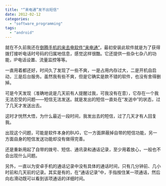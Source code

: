 ```yaml
---
title: "“来电通”发不出短信"
date: 2012-02-12
categories: 
  - "software_programming"
tags: 
  - "android"
---
```


就在不久前我还在[倒腾手机的来去电软件“来电通”](http://www.jfsay.com/archives/482.html "来电通自定义号码库设置")，最初安装此软件就是为了获得拨打接听电话时号码的归属地信息，感觉这样很酷。它还提供一些杂七杂八的功能，IP电话设置、流量监控等等。

一直用着都还好，时间久了发现了一些不爽，一是占用内存过大，二是开机自启动，三是后台服务。虽然我有些不爽，但是它确实是款不错的软件，也没有舍得删掉。

可是今天发现（准确地说是几天前有人提醒过我，可我没有在意），它存在一个我无法忍受的问题——短信无法发送。就是发出的短信一直处在“发送中”的状态，过了几天才发送出去。

这时才恍然大悟，为什么最近一段时间，我发出去的短信，过了几天才有人回复我。

出现这个问题，可能是软件本身的BUG，它一方面屏蔽掉自带的短信功能，另一方面自身的短信发送功能却没有做得完善。

还是重新用起了自带的拨号、短信、通讯录和通话记录，至少用着放心，一般也不会出现什么问题。

另外，一直以为安卓手机的通话记录中没有具体的通话时间，只有几分钟前、几小时前和几天前的记录。其实是有的，在“通话记录”中，手指按住某一项通话，然后向右滑动既可以看到该项通话的详细时间。
